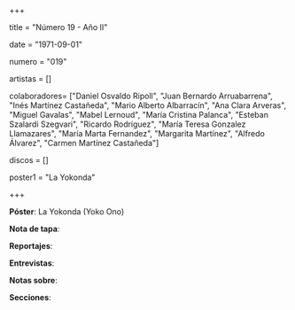 +++

title = "Número 19 - Año II"

date = "1971-09-01"

numero = "019"

artistas = []

colaboradores= ["Daniel Osvaldo Ripoll", "Juan Bernardo Arruabarrena", "Inés Martínez Castañeda", "Mario Alberto Albarracín", "Ana Clara Arveras", "Miguel Gavalas", "Mabel Lernoud", "María Cristina Palanca", "Esteban Szalardi Szegvari", "Ricardo Rodríguez", "María Teresa Gonzalez Llamazares", "María Marta Fernandez", "Margarita Martínez", "Alfredo Álvarez", "Carmen Martínez Castañeda"]

discos = []

poster1 = "La Yokonda"


+++

**Póster**: La Yokonda (Yoko Ono)

**Nota de tapa**: 

**Reportajes**: 

**Entrevistas**: 

**Notas sobre**:

**Secciones**:
